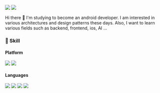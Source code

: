 <a href="https://math-coding.tistory.com" target="tistory"><img src="https://img.shields.io/badge/BLOG-09B3AF?style=flat&logo=Storyblok&logoColor=white"/></a>
<a href="https://mail.google.com/mail" target="gmail"><img src="https://img.shields.io/badge/Gmail-EA4335?style=flat&logo=Gmail&logoColor=white"/></a>

Hi there 👋
I'm studying to become an android developer.
I am interested in various architectures and design patterns these days.
Also, I want to learn various fields such as backend, frontend, ios, AI ...
<br>

### 🤟 Skill

#### Platform
<img src="https://img.shields.io/badge/Android-3DDC84?style=flat&logo=Android&logoColor=white"/>  <img src="https://img.shields.io/badge/Ubuntu-E95420?style=flat&logo=Ubuntu&logoColor=white"/>
<br>

#### Languages
<img src="https://img.shields.io/badge/Kotlin-7F52FF?style=flat&logo=Kotlin&logoColor=white"/>  <img src="https://img.shields.io/badge/Java-007396?style=flat&logo=Java&logoColor=white"/> <img src="https://img.shields.io/badge/C-A8B9CC?style=flat&logo=C&logoColor=white"/>  <img src="https://img.shields.io/badge/C++-00599C?style=flat&logo=C++&logoColor=white"/>

#
<!--
**ows3090/ows3090** is a ✨ _special_ ✨ repository because its `README.md` (this file) appears on your GitHub profile.

Here are some ideas to get you started:

- 🔭 I’m currently working on ...
- 🌱 I’m currently learning ...
- 👯 I’m looking to collaborate on ...
- 🤔 I’m looking for help with ...
- 💬 Ask me about ...
- 📫 How to reach me: ...
- 😄 Pronouns: ...
- ⚡ Fun fact: ...
-->
